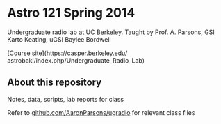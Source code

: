 Astro 121 Spring 2014
=====================

Undergraduate radio lab at UC Berkeley.  Taught by Prof. A. Parsons,
GSI Karto Keating, uGSI Baylee Bordwell

[Course site](https://casper.berkeley.edu/
astrobaki/index.php/Undergraduate\_Radio\_Lab)

About this repository
---------------------

Notes, data, scripts, lab reports for class

Refer to [github.com/AaronParsons/ugradio](github.com/AaronParsons/ugradio)
for relevant class files
